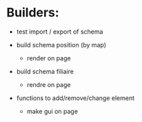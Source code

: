 # Builders:

- test import / export of schema

- build schema position (by map)

  - render on page

- build schema filiaire

  - rendre on page

- functions to add/remove/change element
  - make gui on page
